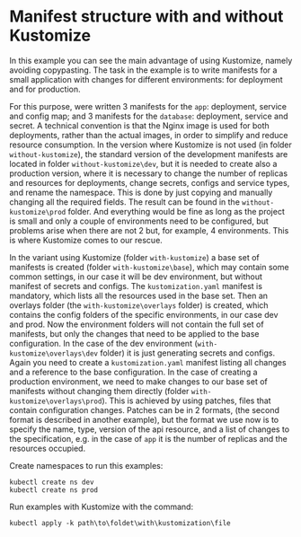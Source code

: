 # Manifest structure with and without Kustomize

In this example you can see the main advantage of using Kustomize, namely avoiding copypasting. 
The task in the example is to write manifests for a small application with changes for different environments: for deployment and for production.

For this purpose, were written 3 manifests for the `app`: deployment, service and config map; and 3 manifests for the `database`: deployment, service and secret. A technical convention is that the Nginx image is used for both deployments, rather than the actual images, in order to simplify and reduce resource consumption. In the version where Kustomize is not used (in folder `without-kustomize`), the standard version of the development manifests are located in folder `without-kustomize\dev`, but it is needed to create also a production version, where it is necessary to change the number of replicas and resources for deployments, change secrets, configs and service types, and rename the namespace. This is done by just copying and manually changing all the required fields. The result can be found in the `without-kustomize\prod` folder. And everything would be fine as long as the project is small and only a couple of environments need to be configured, but problems arise when there are not 2 but, for example, 4 environments. This is where Kustomize comes to our rescue.

In the variant using Kustomize (folder `with-kustomize`) a base set of manifests is created (folder `with-kustomize\base`), which may contain some common settings, in our case it will be dev environment, but without manifest of secrets and configs. The `kustomization.yaml` manifest is mandatory, which lists all the resources used in the base set. Then an overlays folder (the `with-kustomize\overlays` folder) is created, which contains the config folders of the specific environments, in our case dev and prod. Now the environment folders will not contain the full set of manifests, but only the changes that need to be applied to the base configuration. In the case of the dev environment (`with-kustomize\overlays\dev` folder) it is just generating secrets and configs. Again you need to create a `kustomization.yaml` manifest listing all changes and a reference to the base configuration. In the case of creating a production environment, we need to make changes to our base set of manifests without changing them directly (folder `with-kustomize\overlays\prod`). This is achieved by using patches, files that contain configuration changes. Patches can be in 2 formats, (the second format is described in another example), but the format we use now is to specify the name, type, version of the api resource, and a list of changes to the specification, e.g. in the case of `app` it is the number of replicas and the resources occupied.

Create namespaces to run this examples:
```
kubectl create ns dev
kubectl create ns prod
```
Run examples with Kustomize with the command:
```
kubectl apply -k path\to\foldet\with\kustomization\file
```